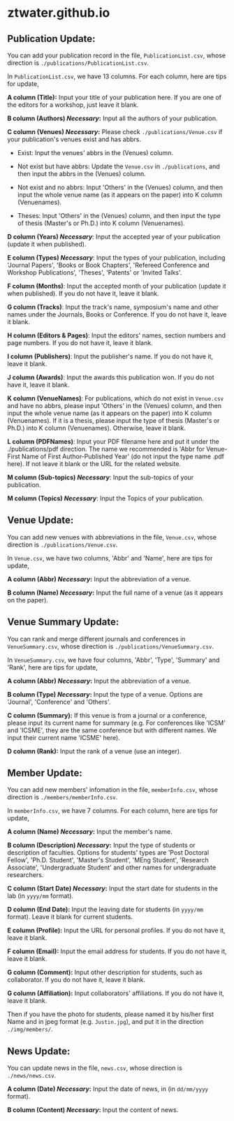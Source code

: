 # ztwater.github.io

## Publication Update:
You can add your publication record in the file, `PublicationList.csv`, whose direction is `./publications/PublicationList.csv`. 

In `PublicationList.csv`, we have 13 columns. For each column, here are tips for update,

**A column (Title):** Input your title of your publication here. If you are one of the editors for a workshop, just leave it blank.

**B column (Authors) *Necessary*:** Input all the authors of your publication.

**C column (Venues) *Necessary*:** Please check `./publications/Venue.csv` if your publication's venues exist and has abbrs.

- Exist: Input the venues' abbrs in the (Venues) column.

- Not exist but have abbrs: Update the `Venue.csv` in `./publications`, and then input the abbrs in the (Venues) column.

- Not exist and no abbrs: Input 'Others' in the (Venues) column, and then input the whole venue name (as it appears on the paper) into K column (Venuenames).

- Theses: Input 'Others' in the (Venues) column, and then input the type of thesis (Master's or Ph.D.) into K column (Venuenames).

**D column (Years) *Necessary***: Input the accepted year of your publication (update it when published).

**E column (Types) *Necessary***: Input the types of your publication, including 'Journal Papers', 'Books or Book Chapters', 'Refereed Conference and Workshop Publications', 'Theses', 'Patents' or 'Invited Talks'.

**F column (Months)**: Input the accepted month of your publication (update it when published). If you do not have it, leave it blank.

**G column (Tracks)**: Input the track's name, symposium's name and other names under the Journals, Books or Conference. If you do not have it, leave it blank.

**H column (Editors & Pages)**: Input the editors' names, section numbers and page numbers. If you do not have it, leave it blank.

**I column (Publishers)**: Input the publisher's name. If you do not have it, leave it blank.

**J column (Awards)**: Input the awards this publication won. If you do not have it, leave it blank.

**K column (VenueNames)**: For publications, which do not exist in `Venue.csv` and have no abbrs, please input 'Others' in the (Venues) column, and then input the whole venue name (as it appears on the paper) into K column (Venuenames). If it is a thesis, please input the type of thesis (Master's or Ph.D.) into K column (Venuenames).
Otherwise, leave it blank.

**L column (PDFNames)**: Input your PDF filename here and put it under the ./publications/pdf direction. The name we recommended is 'Abbr for Venue-First Name of First Author-Published Year' (do not input the type name .pdf here). If not leave it blank or the URL for the related website.

**M column (Sub-topics) *Necessary***: Input the sub-topics of your publication. 

**M column (Topics) *Necessary***: Input the Topics of your publication. 

## Venue Update:
You can add new venues with abbreviations in the file, `Venue.csv`, whose direction is `./publications/Venue.csv`. 

In `Venue.csv`, we have two columns, 'Abbr' and 'Name', here are tips for update,

**A column (Abbr) *Necessary*:** Input the abbreviation of a venue.

**B column (Name) *Necessary*:** Input the full name of a venue (as it appears on the paper).

## Venue Summary Update:
You can rank and merge different journals and conferences in `VenueSummary.csv`, whose direction is `./publications/VenueSummary.csv`.

In `VenueSummary.csv`, we have four columns, 'Abbr', 'Type', 'Summary' and 'Rank', here are tips for update,

**A column (Abbr) *Necessary*:** Input the abbreviation of a venue.

**B column (Type) *Necessary*:** Input the type of a venue. Options are 'Journal', 'Conference' and 'Others'.

**C column (Summary):** If this venue is from a journal or a conference, please input its current name for summary (e.g. For conferences like 'ICSM' and 'ICSME', they are the same conference but with different names. We input their current name 'ICSME' here).

**D column (Rank):** Input the rank of a venue (use an integer).

## Member Update:
You can add new members' infomation in the file, `memberInfo.csv`, whose direction is `./members/memberInfo.csv`.

In `memberInfo.csv`, we have 7 columns. For each column, here are tips for update,

**A column (Name) *Necessary*:** Input the member's name.

**B column (Description) *Necessary*:** Input the type of students or description of faculties. Options for students' types are 'Post Doctoral Fellow', 'Ph.D. Student', 'Master's Student', 'MEng Student', 'Research Associate', 'Undergraduate Student' and other names for undergraduate researchers.

**C column (Start Date) *Necessary*:** Input the start date for students in the lab (in `yyyy/mm` format).

**D column (End Date):** Input the leaving date for students (in `yyyy/mm` format). Leave it blank for current students.

**E column (Profile):** Input the URL for personal profiles. If you do not have it, leave it blank.

**F column (Email):** Input the email address for students. If you do not have it, leave it blank.

**G column (Comment):** Input other description for students, such as collaborator. If you do not have it, leave it blank.

**G column (Affiliation):** Input collaborators' affiliations. If you do not have it, leave it blank.

Then if you have the photo for students, please named it by his/her first Name and in jpeg format (e.g. `Justin.jpg`), and put it in the direction `./img/members/`.

## News Update:
You can update news in the file, `news.csv`, whose direction is `./news/news.csv`.

**A column (Date) *Necessary*:** Input the date of news, in (in `dd/mm/yyyy` format).

**B column (Content) *Necessary*:** Input the content of news.
